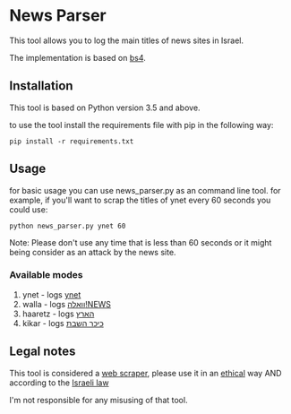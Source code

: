 # News Parser
This tool allows you to log the main titles of news sites in Israel.

The implementation is based on [bs4](https://www.crummy.com/software/BeautifulSoup/bs4/doc/).

## Installation
This tool is based on Python version 3.5 and above.

to use the tool install the requirements file with pip in the following way:
```
pip install -r requirements.txt 
```

## Usage
for basic usage you can use news_parser.py as an command line tool. 
for example, if you'll want to scrap the titles of ynet every 60 seconds you could use:
```
python news_parser.py ynet 60
```
Note: Please don't use any time that is less than 60 seconds or it might being consider as an attack by the news site.

### Available modes
1. ynet - logs [ynet](https://www.ynet.co.il/home/0,7340,L-8,00.html)
2. walla - logs [וואלה!NEWS](https://www.walla.co.il/)
2. haaretz - logs [הארץ](https://www.haaretz.co.il/)
2. kikar - logs [כיכר השבת](https://www.kikar.co.il/)

Legal notes
---------------------------------------
This tool is considered a [web scraper](https://en.wikipedia.org/wiki/Web_scraping), 
please use it in an [ethical](https://towardsdatascience.com/ethics-in-web-scraping-b96b18136f01) way 
AND according to the [Israeli law](http://legalstart.idc.ac.il/he/web-scraping-%D7%91%D7%93%D7%99%D7%9F-%D7%94%D7%99%D7%A9%D7%A8%D7%90%D7%9C%D7%99/)

I'm not responsible for any misusing of that tool.